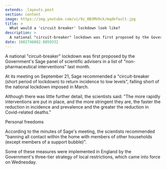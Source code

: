 ```yaml
--- 
extends: _layouts.post 
section: content 
image: https://img.youtube.com/vi/9z_0B3MVOck/mqdefault.jpg 
title: > 
  What would a 'circuit breaker' lockdown look like? 
description: > 
  A national "circuit-breaker" lockdown was first proposed by the Government's Sage panel of scientific advisers in a list of "non-pharmaceutical interventions" last month.At its meeting on September 21, Sage recommended a "circuit-breaker (short period of lockdown) to return incidence to low levels", falling short of the national lockdown imposed in March.Although there was little further detail, the scientists said: "The more rapidly interventions are put in place, and the more stringent they are, the faster the reduction in incidence and prevalence and the greater the reduction in Covid-related deaths."Personal freedomsAccording to the minutes of Sage's meeting, the scientists recommended "banning all contact within the home with members of other households (except members of a support bubble)".Some of these measures were implemented in England by the Government's three-tier strategy of local restrictions, which came into force on Wednesday. 
date: 1602746882.8859332 
--- 
```

A national "circuit-breaker" lockdown was first proposed by the Government's Sage panel of scientific advisers in a list of "non-pharmaceutical interventions" last month.

At its meeting on September 21, Sage recommended a "circuit-breaker (short period of lockdown) to return incidence to low levels", falling short of the national lockdown imposed in March.

Although there was little further detail, the scientists said: "The more rapidly interventions are put in place, and the more stringent they are, the faster the reduction in incidence and prevalence and the greater the reduction in Covid-related deaths."

Personal freedoms

According to the minutes of Sage's meeting, the scientists recommended "banning all contact within the home with members of other households (except members of a support bubble)".

Some of these measures were implemented in England by the Government's three-tier strategy of local restrictions, which came into force on Wednesday.